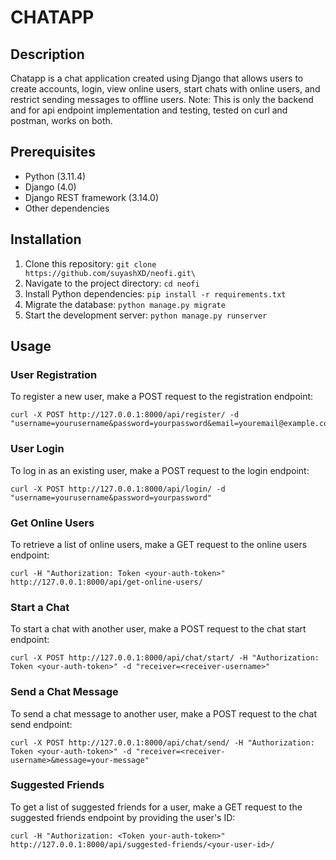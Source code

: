 # CHATAPP

## Description

Chatapp is a chat application created using Django that allows users to create accounts, login, view online users, start chats with online users, and restrict sending messages to offline users.
Note: This is only the backend and for api endpoint implementation and testing, tested on curl and postman, works on both.

## Prerequisites

- Python (3.11.4)
- Django (4.0)
- Django REST framework (3.14.0)
- Other dependencies

## Installation

1. Clone this repository: ```git clone https://github.com/suyashXD/neofi.git\```
2. Navigate to the project directory: ```cd neofi```
3. Install Python dependencies: ```pip install -r requirements.txt```
4. Migrate the database: ```python manage.py migrate```
5. Start the development server: ```python manage.py runserver```

## Usage

### User Registration

To register a new user, make a POST request to the registration endpoint:

```
curl -X POST http://127.0.0.1:8000/api/register/ -d "username=yourusername&password=yourpassword&email=youremail@example.com&first_name=John&last_name=Doe"
```

### User Login

To log in as an existing user, make a POST request to the login endpoint:

```
curl -X POST http://127.0.0.1:8000/api/login/ -d "username=yourusername&password=yourpassword"
```

### Get Online Users

To retrieve a list of online users, make a GET request to the online users endpoint:

```
curl -H "Authorization: Token <your-auth-token>" http://127.0.0.1:8000/api/get-online-users/
```

### Start a Chat

To start a chat with another user, make a POST request to the chat start endpoint:

```
curl -X POST http://127.0.0.1:8000/api/chat/start/ -H "Authorization: Token <your-auth-token>" -d "receiver=<receiver-username>"
```

### Send a Chat Message

To send a chat message to another user, make a POST request to the chat send endpoint:

```
curl -X POST http://127.0.0.1:8000/api/chat/send/ -H "Authorization: Token <your-auth-token>" -d "receiver=<receiver-username>&message=your-message"
```

### Suggested Friends

To get a list of suggested friends for a user, make a GET request to the suggested friends endpoint by providing the user's ID:

```
curl -H "Authorization: <Token your-auth-token>" http://127.0.0.1:8000/api/suggested-friends/<your-user-id>/
```

